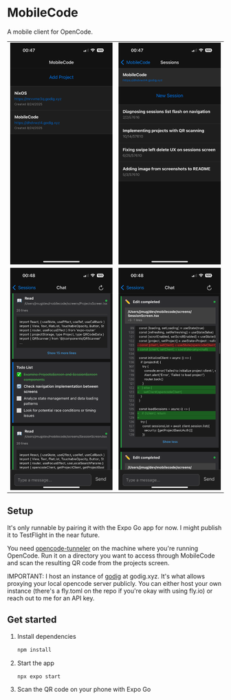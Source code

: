 # MobileCode

A mobile client for OpenCode.

<div align="center">
  <table>
    <tr>
      <td><img src="screenshots/mc_1.PNG" width="250" alt="Screenshot 1" /></td>
      <td><img src="screenshots/mc_2.PNG" width="250" alt="Screenshot 2" /></td>
    </tr>
    <tr>
      <td><img src="screenshots/mc_3.PNG" width="250" alt="Screenshot 3" /></td>
      <td><img src="screenshots/mc_4.PNG" width="250" alt="Screenshot 4" /></td>
    </tr>
  </table>
</div>

## Setup

It's only runnable by pairing it with the Expo Go app for now. I might publish it to TestFlight in the near future.

You need [opencode-tunneler](https://github.com/AYM1607/opencode-tunneler) on the machine where you're running OpenCode.
Run it on a directory you want to access through MobileCode and scan the resulting QR code from the projects screen.

IMPORTANT: I host an instance of [godig](https://github.com/AYM1607/godig) at godig.xyz. It's what allows proxying your local opencode server publicly.
You can either host your own instance (there's a fly.toml on the repo if you're okay with using fly.io) or reach out to me for an API key.

## Get started

1. Install dependencies

   ```bash
   npm install
   ```

2. Start the app

   ```bash
   npx expo start
   ```

3. Scan the QR code on your phone with Expo Go
